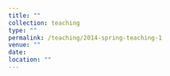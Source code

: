 ```yaml
---
title: ""
collection: teaching
type: ""
permalink: /teaching/2014-spring-teaching-1
venue: ""
date: 
location: ""
---
```


